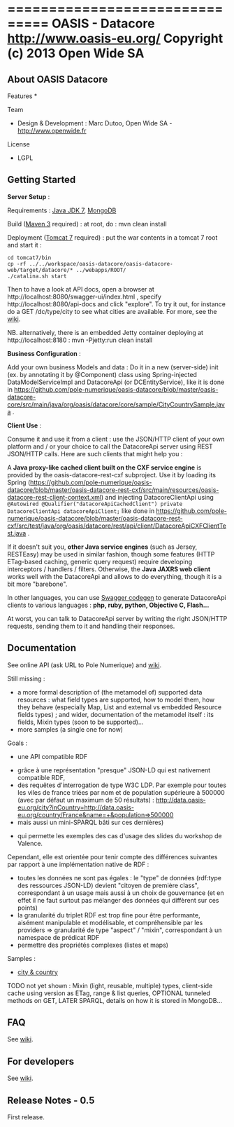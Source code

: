 ===============================
OASIS - Datacore
http://www.oasis-eu.org/
Copyright (c) 2013 Open Wide SA
===============================


About OASIS Datacore
--------------------

Features
   * 

Team
   * Design & Development : Marc Dutoo, Open Wide SA - http://www.openwide.fr

License
   * LGPL


Getting Started
---------------

**Server Setup** :

Requirements : [Java JDK 7](http://www.oracle.com/technetwork/java/javase/downloads/jdk7-downloads-1880260.html), [MongoDB](http://docs.mongodb.org/manual/installation/)

Build ([Maven 3](http://maven.apache.org/download.cgi) required) : at root, do : mvn clean install

Deployment ([Tomcat 7](http://tomcat.apache.org/download-70.cgi) required) : put the war contents in a tomcat 7 root and start it :

    cd tomcat7/bin
    cp -rf ../../workspace/oasis-datacore/oasis-datacore-web/target/datacore/* ../webapps/ROOT/
    ./catalina.sh start

Then to have a look at API docs, open a browser at http://localhost:8080/swagger-ui/index.html , specify http://localhost:8080/api-docs and click "explore". To try it out, for instance do a GET /dc/type/city to see what cities are available. For more, see the [wiki]().

NB. alternatively, there is an embedded Jetty container deploying at http://localhost:8180 : mvn -Pjetty:run clean install

**Business Configuration** :

Add your own business Models and data : Do it in a new (server-side) init (ex. by annotating it by @Component) class using Spring-injected DataModelServiceImpl and DatacoreApi (or DCEntityService), like it is done in https://github.com/pole-numerique/oasis-datacore/blob/master/oasis-datacore-core/src/main/java/org/oasis/datacore/core/sample/CityCountrySample.java .

**Client Use** :

Consume it and use it from a client : use the JSON/HTTP client of your own platform and / or your choice to call the DatacoreApi server using REST JSON/HTTP calls. Here are such clients that might help you :

A **Java proxy-like cached client built on the CXF service engine** is provided by the oasis-datacore-rest-cxf subproject. Use it by loading its Spring (https://github.com/pole-numerique/oasis-datacore/blob/master/oasis-datacore-rest-cxf/src/main/resources/oasis-datacore-rest-client-context.xml) and injecting DatacoreClientApi using ```@Autowired @Qualifier("datacoreApiCachedClient") private DatacoreClientApi datacoreApiClient;``` like done in https://github.com/pole-numerique/oasis-datacore/blob/master/oasis-datacore-rest-cxf/src/test/java/org/oasis/datacore/rest/api/client/DatacoreApiCXFClientTest.java .

If it doesn't suit you, **other Java service engines** (such as Jersey, RESTEasy) may be used in similar fashion, though some features (HTTP ETag-based caching, generic query request) require developing interceptors / handlers / filters. Otherwise, the **Java JAXRS web client** works well with the DatacoreApi and allows to do everything, though it is a bit more "barebone".

In other languages, you can use [Swagger codegen](https://github.com/wordnik/swagger-codegen) to generate DatacoreApi clients to various languages : **php, ruby, python, Objective C, Flash...**

At worst, you can talk to DatacoreApi server by writing the right JSON/HTTP requests, sending them to it and handling their responses.


Documentation
--------------

See online API (ask URL to Pole Numerique) and [wiki](https://github.com/pole-numerique/oasis-datacore/wiki).

Still missing :

* a more formal description of (the metamodel of) supported data resources : what field types are supported, how to model them, how they behave (especially Map, List and external vs embedded Resource fields types) ; and wider, documentation of the metamodel itself : its fields, Mixin types (soon to be supported)...
* more samples (a single one for now)


Goals :

* une API compatible RDF
 - grâce à une représentation "presque" JSON-LD qui est nativement compatible RDF,
 - des requêtes d'interrogation de type W3C LDP. Par exemple pour toutes les viles de france triées par nom et de population supérieure à 500000 (avec par défaut un maximum de 50 résultats) :
http://data.oasis-eu.org/city?inCountry=http://data.oasis-eu.org/country/France&name=+&population=>500000
 - mais aussi un mini-SPARQL bâti sur ces dernières)
* qui permette les exemples des cas d'usage des slides du workshop de Valence.

Cependant, elle est orientée pour tenir compte des différences suivantes par rapport à une implémentation native de RDF :

* toutes les données ne sont pas égales : le "type" de données (rdf:type des ressources JSON-LD) devient "citoyen de première class", correspondant à un usage mais aussi à un choix de gouvernance (et en effet il ne faut surtout pas mélanger des données qui diffèrent sur ces points)
* la granularité du triplet RDF est trop fine pour être performante, aisément manipulable et modélisable, et compréhensible par les providers => granularité de type "aspect" / "mixin", correspondant à un namespace de prédicat RDF
* permettre des propriétés complexes (listes et maps)

Samples :

* [city & country](https://github.com/pole-numerique/oasis-datacore/wiki/Tutorial---city-&-country)

TODO not yet shown : Mixin (light, reusable, multiple) types, client-side cache using version as ETag, range & list queries, OPTIONAL tunneled methods on GET, LATER SPARQL, details on how it is stored in MongoDB...


FAQ
---
See [wiki](https://github.com/pole-numerique/oasis-datacore/wiki).


For developers
--------------
See [wiki](https://github.com/pole-numerique/oasis-datacore/wiki).


Release Notes - 0.5
-------------------
First release.


